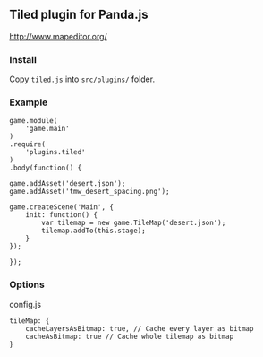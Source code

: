 ## Tiled plugin for Panda.js

http://www.mapeditor.org/

### Install

Copy `tiled.js` into `src/plugins/` folder.

### Example

    game.module(
        'game.main'
    )
    .require(
        'plugins.tiled'
    )
    .body(function() {

    game.addAsset('desert.json');
    game.addAsset('tmw_desert_spacing.png');

    game.createScene('Main', {
        init: function() {
            var tilemap = new game.TileMap('desert.json');
            tilemap.addTo(this.stage);
        }
    });

    });

### Options

config.js
    
    tileMap: {
        cacheLayersAsBitmap: true, // Cache every layer as bitmap
        cacheAsBitmap: true // Cache whole tilemap as bitmap
    }
    